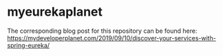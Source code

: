 # myeurekaplanet

The corresponding blog post for this repository can be found here: https://mydeveloperplanet.com/2019/09/10/discover-your-services-with-spring-eureka/
